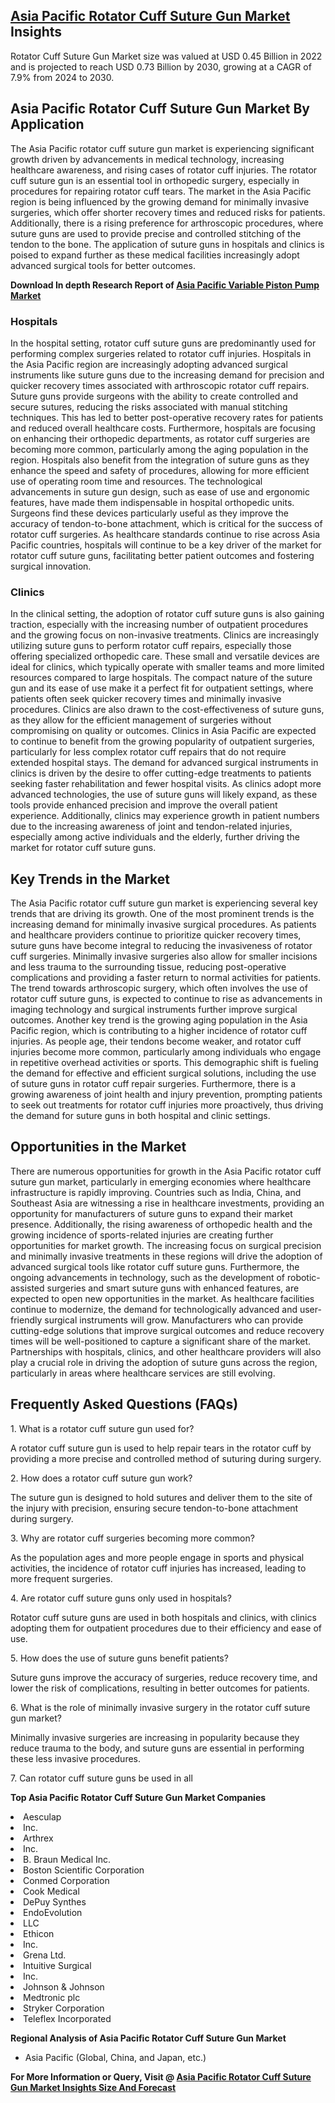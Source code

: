 <h2><a href="https://www.verifiedmarketreports.com/download-sample/?rid=318052&amp;utm_source=Github-Feb&amp;utm_medium=219" target="_blank">Asia Pacific Rotator Cuff Suture Gun Market</a> Insights</h2><p>Rotator Cuff Suture Gun Market size was valued at USD 0.45 Billion in 2022 and is projected to reach USD 0.73 Billion by 2030, growing at a CAGR of 7.9% from 2024 to 2030.</p><p><h2>Asia Pacific Rotator Cuff Suture Gun Market By Application</h2> <p>The Asia Pacific rotator cuff suture gun market is experiencing significant growth driven by advancements in medical technology, increasing healthcare awareness, and rising cases of rotator cuff injuries. The rotator cuff suture gun is an essential tool in orthopedic surgery, especially in procedures for repairing rotator cuff tears. The market in the Asia Pacific region is being influenced by the growing demand for minimally invasive surgeries, which offer shorter recovery times and reduced risks for patients. Additionally, there is a rising preference for arthroscopic procedures, where suture guns are used to provide precise and controlled stitching of the tendon to the bone. The application of suture guns in hospitals and clinics is poised to expand further as these medical facilities increasingly adopt advanced surgical tools for better outcomes. <p><strong>Download In depth Research Report of <a href="https://www.verifiedmarketreports.com/download-sample/?rid=236118&amp;utm_source=Pulse-Dec&amp;utm_medium=219" target="_blank">Asia Pacific Variable Piston Pump Market</a></strong></p></p> <h3>Hospitals</h3> <p>In the hospital setting, rotator cuff suture guns are predominantly used for performing complex surgeries related to rotator cuff injuries. Hospitals in the Asia Pacific region are increasingly adopting advanced surgical instruments like suture guns due to the increasing demand for precision and quicker recovery times associated with arthroscopic rotator cuff repairs. Suture guns provide surgeons with the ability to create controlled and secure sutures, reducing the risks associated with manual stitching techniques. This has led to better post-operative recovery rates for patients and reduced overall healthcare costs. Furthermore, hospitals are focusing on enhancing their orthopedic departments, as rotator cuff surgeries are becoming more common, particularly among the aging population in the region. Hospitals also benefit from the integration of suture guns as they enhance the speed and safety of procedures, allowing for more efficient use of operating room time and resources. The technological advancements in suture gun design, such as ease of use and ergonomic features, have made them indispensable in hospital orthopedic units. Surgeons find these devices particularly useful as they improve the accuracy of tendon-to-bone attachment, which is critical for the success of rotator cuff surgeries. As healthcare standards continue to rise across Asia Pacific countries, hospitals will continue to be a key driver of the market for rotator cuff suture guns, facilitating better patient outcomes and fostering surgical innovation. <h3>Clinics</h3> <p>In the clinical setting, the adoption of rotator cuff suture guns is also gaining traction, especially with the increasing number of outpatient procedures and the growing focus on non-invasive treatments. Clinics are increasingly utilizing suture guns to perform rotator cuff repairs, especially those offering specialized orthopedic care. These small and versatile devices are ideal for clinics, which typically operate with smaller teams and more limited resources compared to large hospitals. The compact nature of the suture gun and its ease of use make it a perfect fit for outpatient settings, where patients often seek quicker recovery times and minimally invasive procedures. Clinics are also drawn to the cost-effectiveness of suture guns, as they allow for the efficient management of surgeries without compromising on quality or outcomes. Clinics in Asia Pacific are expected to continue to benefit from the growing popularity of outpatient surgeries, particularly for less complex rotator cuff repairs that do not require extended hospital stays. The demand for advanced surgical instruments in clinics is driven by the desire to offer cutting-edge treatments to patients seeking faster rehabilitation and fewer hospital visits. As clinics adopt more advanced technologies, the use of suture guns will likely expand, as these tools provide enhanced precision and improve the overall patient experience. Additionally, clinics may experience growth in patient numbers due to the increasing awareness of joint and tendon-related injuries, especially among active individuals and the elderly, further driving the market for rotator cuff suture guns. <h2>Key Trends in the Market</h2> <p>The Asia Pacific rotator cuff suture gun market is experiencing several key trends that are driving its growth. One of the most prominent trends is the increasing demand for minimally invasive surgical procedures. As patients and healthcare providers continue to prioritize quicker recovery times, suture guns have become integral to reducing the invasiveness of rotator cuff surgeries. Minimally invasive surgeries also allow for smaller incisions and less trauma to the surrounding tissue, reducing post-operative complications and providing a faster return to normal activities for patients. The trend towards arthroscopic surgery, which often involves the use of rotator cuff suture guns, is expected to continue to rise as advancements in imaging technology and surgical instruments further improve surgical outcomes. Another key trend is the growing aging population in the Asia Pacific region, which is contributing to a higher incidence of rotator cuff injuries. As people age, their tendons become weaker, and rotator cuff injuries become more common, particularly among individuals who engage in repetitive overhead activities or sports. This demographic shift is fueling the demand for effective and efficient surgical solutions, including the use of suture guns in rotator cuff repair surgeries. Furthermore, there is a growing awareness of joint health and injury prevention, prompting patients to seek out treatments for rotator cuff injuries more proactively, thus driving the demand for suture guns in both hospital and clinic settings. <h2>Opportunities in the Market</h2> <p>There are numerous opportunities for growth in the Asia Pacific rotator cuff suture gun market, particularly in emerging economies where healthcare infrastructure is rapidly improving. Countries such as India, China, and Southeast Asia are witnessing a rise in healthcare investments, providing an opportunity for manufacturers of suture guns to expand their market presence. Additionally, the rising awareness of orthopedic health and the growing incidence of sports-related injuries are creating further opportunities for market growth. The increasing focus on surgical precision and minimally invasive treatments in these regions will drive the adoption of advanced surgical tools like rotator cuff suture guns. Furthermore, the ongoing advancements in technology, such as the development of robotic-assisted surgeries and smart suture guns with enhanced features, are expected to open new opportunities in the market. As healthcare facilities continue to modernize, the demand for technologically advanced and user-friendly surgical instruments will grow. Manufacturers who can provide cutting-edge solutions that improve surgical outcomes and reduce recovery times will be well-positioned to capture a significant share of the market. Partnerships with hospitals, clinics, and other healthcare providers will also play a crucial role in driving the adoption of suture guns across the region, particularly in areas where healthcare services are still evolving. <h2>Frequently Asked Questions (FAQs)</h2> <p>1. What is a rotator cuff suture gun used for?</p> <p>A rotator cuff suture gun is used to help repair tears in the rotator cuff by providing a more precise and controlled method of suturing during surgery.</p> <p>2. How does a rotator cuff suture gun work?</p> <p>The suture gun is designed to hold sutures and deliver them to the site of the injury with precision, ensuring secure tendon-to-bone attachment during surgery.</p> <p>3. Why are rotator cuff surgeries becoming more common?</p> <p>As the population ages and more people engage in sports and physical activities, the incidence of rotator cuff injuries has increased, leading to more frequent surgeries.</p> <p>4. Are rotator cuff suture guns only used in hospitals?</p> <p>Rotator cuff suture guns are used in both hospitals and clinics, with clinics adopting them for outpatient procedures due to their efficiency and ease of use.</p> <p>5. How does the use of suture guns benefit patients?</p> <p>Suture guns improve the accuracy of surgeries, reduce recovery time, and lower the risk of complications, resulting in better outcomes for patients.</p> <p>6. What is the role of minimally invasive surgery in the rotator cuff suture gun market?</p> <p>Minimally invasive surgeries are increasing in popularity because they reduce trauma to the body, and suture guns are essential in performing these less invasive procedures.</p> <p>7. Can rotator cuff suture guns be used in all</p><p><strong>Top Asia Pacific Rotator Cuff Suture Gun Market Companies</strong></p><div data-test-id=""><p><li>Aesculap</li><li> Inc.</li><li> Arthrex</li><li> Inc.</li><li> B. Braun Medical Inc.</li><li> Boston Scientific Corporation</li><li> Conmed Corporation</li><li> Cook Medical</li><li> DePuy Synthes</li><li> EndoEvolution</li><li> LLC</li><li> Ethicon</li><li> Inc.</li><li> Grena Ltd.</li><li> Intuitive Surgical</li><li> Inc.</li><li> Johnson & Johnson</li><li> Medtronic plc</li><li> Stryker Corporation</li><li> Teleflex Incorporated</li></p><div><strong>Regional Analysis of&nbsp;Asia Pacific Rotator Cuff Suture Gun Market</strong></div><ul><li dir="ltr"><p dir="ltr">Asia Pacific (Global, China, and Japan, etc.)</p></li></ul><p><strong>For More Information or Query, Visit @&nbsp;</strong><strong><a href="https://www.verifiedmarketreports.com/product/rotator-cuff-suture-gun-market/?utm_source=Github-Feb&amp;utm_medium=219" target="_blank">Asia Pacific Rotator Cuff Suture Gun Market Insights Size And Forecast</a></strong></p></div><h2>&nbsp;</h2><div data-test-id="">&nbsp;</div>
